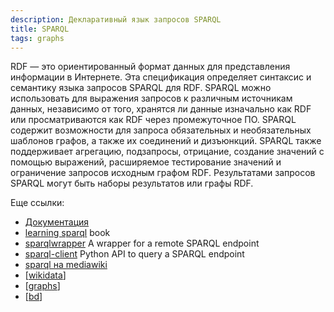 ```yaml
---
description: Декларативный язык запросов SPARQL
title: SPARQL
tags: graphs
---
```

RDF — это ориентированный формат данных для представления информации в Интернете. Эта спецификация определяет синтаксис и семантику языка запросов SPARQL для RDF. SPARQL можно использовать для выражения запросов к различным источникам данных, независимо от того, хранятся ли данные изначально как RDF или просматриваются как RDF через промежуточное ПО. SPARQL содержит возможности для запроса обязательных и необязательных шаблонов графов, а также их соединений и дизъюнкций. SPARQL также поддерживает агрегацию, подзапросы, отрицание, создание значений с помощью выражений, расширяемое тестирование значений и ограничение запросов исходным графом RDF. Результатами запросов SPARQL могут быть наборы результатов или графы RDF.

Еще ссылки:

- [Документация](https://www.w3.org/TR/sparql11-query/)
- [learning sparql](https://www.learningsparql.com/) book
- [sparqlwrapper](https://github.com/RDFLib/sparqlwrapper) A wrapper for a remote SPARQL endpoint
- [sparql-client](https://github.com/eea/sparql-client) Python API to query a SPARQL endpoint
- [sparql на mediawiki](https://en.wikibooks.org/wiki/SPARQL)
- [[wikidata]]
- [[graphs]]
- [[bd]]

[//begin]: # "Autogenerated link references for markdown compatibility"
[wikidata]: ../lists/wikidata "Wikidata"
[graphs]: ../lists/graphs "Machine learning with graphs"
[bd]: ../lists/bd "Data Bases"
[//end]: # "Autogenerated link references"